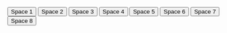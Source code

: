 <a href="altspace://account.altvr.com/api/spaces/event-1368355732868563354-264"><button>Space 1</button></a>
<a href="altspace://account.altvr.com/api/spaces/event-1368355732868563354-87"><button>Space 2</button></a>
<a href="altspace://account.altvr.com/api/spaces/event-1368355732868563354-247"><button>Space 3</button></a>
<a href="altspace://account.altvr.com/api/spaces/event-1368355732868563354-996"><button>Space 4</button></a>
<a href="altspace://account.altvr.com/api/spaces/event-1368355732868563354-29"><button>Space 5</button></a>
<a href="altspace://account.altvr.com/api/spaces/event-1368355732868563354-27"><button>Space 6</button></a>
<a href="altspace://account.altvr.com/api/spaces/event-1368355732868563354-444"><button>Space 7</button></a>
<a href="altspace://account.altvr.com/api/spaces/event-1368355732868563354-908"><button>Space 8</button></a>
